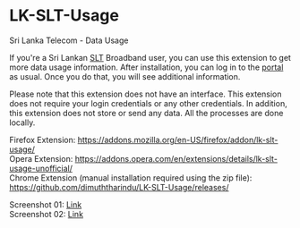 # LK-SLT-Usage
Sri Lanka Telecom - Data Usage

If you're a Sri Lankan <a href="https://www.slt.lk/">SLT</a> Broadband user, you can use this extension to get more data usage information. After installation, you can log in to the <a href="https://internetvas.slt.lk/SLTVasPortal-war/application/home.nable">portal</a> as usual. Once you do that, you will see additional information.

Please note that this extension does not have an interface.
This extension does not require your login credentials or any other credentials. 
In addition, this extension does not store or send any data. All the processes are done locally.

Firefox Extension: https://addons.mozilla.org/en-US/firefox/addon/lk-slt-usage/   
Opera Extension: https://addons.opera.com/en/extensions/details/lk-slt-usage-unofficial/  
Chrome Extension (manual installation required using the zip file): https://github.com/dimuththarindu/LK-SLT-Usage/releases/

Screenshot 01: <a href="https://raw.githubusercontent.com/dimuththarindu/LK-SLT-Usage/master/Images/Image_01.png" target="_blank">Link</a>  
Screenshot 02: <a href="https://raw.githubusercontent.com/dimuththarindu/LK-SLT-Usage/master/Images/Image_02.png" target="_blank">Link</a>  

